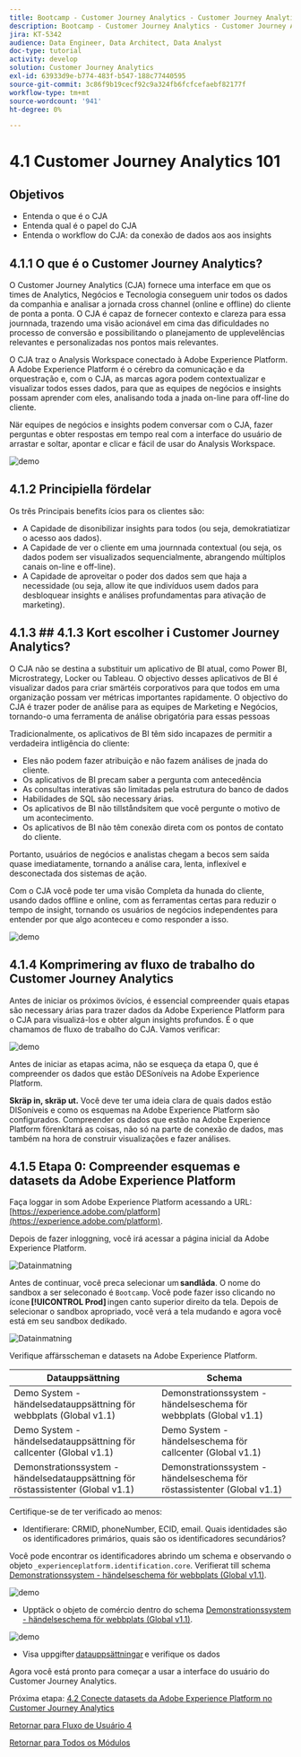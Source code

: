 ```yaml
---
title: Bootcamp - Customer Journey Analytics - Customer Journey Analytics 101 - Brasilien
description: Bootcamp - Customer Journey Analytics - Customer Journey Analytics 101 - Brasilien
jira: KT-5342
audience: Data Engineer, Data Architect, Data Analyst
doc-type: tutorial
activity: develop
solution: Customer Journey Analytics
exl-id: 63933d9e-b774-483f-b547-188c77440595
source-git-commit: 3c86f9b19cecf92c9a324fb6fcfcefaebf82177f
workflow-type: tm+mt
source-wordcount: '941'
ht-degree: 0%

---
```


# 4.1 Customer Journey Analytics 101

## Objetivos

- Entenda o que é o CJA
- Entenda qual é o papel do CJA
- Entenda o workflow do CJA: da conexão de dados aos aos insights

## 4.1.1 O que é o Customer Journey Analytics?

O Customer Journey Analytics (CJA) fornece uma interface em que os times de Analytics, Negócios e Tecnologia conseguem unir todos os dados da companhia e analisar a jornada cross channel (online e offline) do cliente de ponta a ponta. O CJA é capaz de fornecer contexto e clareza para essa journnada, trazendo uma visão acionável em cima das dificuldades no processo de conversão e possibilitando o planejamento de upplevelências relevantes e personalizadas nos pontos mais relevantes.

O CJA traz o Analysis Workspace conectado à Adobe Experience Platform. A Adobe Experience Platform é o cérebro da comunicação e da orquestração e, com o CJA, as marcas agora podem contextualizar e visualizar todos esses dados, para que as equipes de negócios e insights possam aprender com eles, analisando toda a jnada on-line para off-line do cliente.

När equipes de negócios e insights podem conversar com o CJA, fazer perguntas e obter respostas em tempo real com a interface do usuário de arrastar e soltar, apontar e clicar e fácil de usar do Analysis Workspace.

![demo](./images/cja-adv-analysis1.png)

## 4.1.2 Principiella fördelar

Os três Principais benefits ícios para os clientes são:

- A Capidade de disonibilizar insights para todos (ou seja, demokratiatizar o acesso aos dados).
- A Capidade de ver o cliente em uma journnada contextual (ou seja, os dados podem ser visualizados sequencialmente, abrangendo múltiplos canais on-line e off-line).
- A Capidade de aproveitar o poder dos dados sem que haja a necessidade (ou seja, allow ite que indivíduos usem dados para desbloquear insights e análises profundamentas para ativação de marketing).

## 4.1.3 ## 4.1.3 Kort escolher i Customer Journey Analytics?

O CJA não se destina a substituir um aplicativo de BI atual, como Power BI, Microstrategy, Locker ou Tableau. O objectivo desses aplicativos de BI é visualizar dados para criar smärtéis corporativos para que todos em uma organização possam ver métricas importantes rapidamente. O objectivo do CJA é trazer poder de análise para as equipes de Marketing e Negócios, tornando-o uma ferramenta de análise obrigatória para essas pessoas



Tradicionalmente, os aplicativos de BI têm sido incapazes de permitir a verdadeira intligência do cliente:

- Eles não podem fazer atribuição e não fazem análises de jnada do cliente.
- Os aplicativos de BI precam saber a pergunta com antecedência
- As consultas interativas são limitadas pela estrutura do banco de dados
- Habilidades de SQL são necessary árias.
- Os aplicativos de BI não tillståndsitem que você pergunte o motivo de um acontecimento.
- Os aplicativos de BI não têm conexão direta com os pontos de contato do cliente.

Portanto, usuários de negócios e analistas chegam a becos sem saída quase imediatamente, tornando a análise cara, lenta, inflexível e desconectada dos sistemas de ação.

Com o CJA você pode ter uma visão Completa da hunada do cliente, usando dados offline e online, com as ferramentas certas para reduzir o tempo de insight, tornando os usuários de negócios independentes para entender por que algo aconteceu e como responder a isso.

![demo](./images/cja-use-case.png)

## 4.1.4 Komprimering av fluxo de trabalho do Customer Journey Analytics

Antes de iniciar os próximos övícios, é essencial compreender quais etapas são necessary árias para trazer dados da Adobe Experience Platform para o CJA para visualizá-los e obter algun insights profundos. É o que chamamos de fluxo de trabalho do CJA. Vamos verificar:

![demo](./images/cja-work-flow.jpg)

Antes de iniciar as etapas acima, não se esqueça da etapa 0, que é compreender os dados que estão DESoníveis na Adobe Experience Platform.

**Skräp in, skräp ut.** Você deve ter uma ideia clara de quais dados estão DISoníveis e como os esquemas na Adobe Experience Platform são configurados. Compreender os dados que estão na Adobe Experience Platform förenkltará as coisas, não só na parte de conexão de dados, mas também na hora de construir visualizações e fazer análises.

## 4.1.5 Etapa 0: Compreender esquemas e datasets da Adobe Experience Platform

Faça loggar in som Adobe Experience Platform acessando a URL: [https://experience.adobe.com/platform](https://experience.adobe.com/platform).

Depois de fazer inloggning, você irá acessar a página inicial da Adobe Experience Platform.

![Datainmatning](../uc1/images/home.png)

Antes de continuar, você preca selecionar um **sandlåda**. O nome do sandbox a ser seleconado é ``Bootcamp``. Você pode fazer isso clicando no ícone **[!UICONTROL Prod]** ingen canto superior direito da tela. Depois de selecionar o sandbox apropriado, você verá a tela mudando e agora você está em seu sandbox dedikado.

![Datainmatning](../uc1/images/sb1.png)

Verifique affärsscheman e datasets na Adobe Experience Platform.

| Datauppsättning | Schema |
| ----------------- |-------------| 
| Demo System - händelsedatauppsättning för webbplats (Global v1.1) | Demonstrationssystem - händelseschema för webbplats (Global v1.1) |
| Demo System - händelsedatauppsättning för callcenter (Global v1.1) | Demo System - händelseschema för callcenter (Global v1.1) |
| Demonstrationssystem - händelsedatauppsättning för röstassistenter (Global v1.1) | Demonstrationssystem - händelseschema för röstassistenter (Global v1.1) |

Certifique-se de ter verificado ao menos:

- Identifierare: CRMID, phoneNumber, ECID, email. Quais identidades são os identificadores primários, quais são os identificadores secundários?

Você pode encontrar os identificadores abrindo um schema e observando o objeto `_experienceplatform.identification.core`. Verifierat till schema [Demonstrationssystem - händelseschema för webbplats (Global v1.1)](https://experience.adobe.com/platform/schema).

![demo](./images/identity.png)

- Upptäck o objeto de comércio dentro do schema [Demonstrationssystem - händelseschema för webbplats (Global v1.1)](https://experience.adobe.com/platform/schema).

![demo](./images/commerce.png)

- Visa uppgifter [datauppsättningar](https://experience.adobe.com/platform/dataset/browse?limit=50&amp;page=1&amp;sortDescending=1&amp;sortField=created) e verifique os dados

Agora você está pronto para começar a usar a interface do usuário do Customer Journey Analytics.

Próxima etapa: [4.2 Conecte datasets da Adobe Experience Platform no Customer Journey Analytics](./ex2.md)

[Retornar para Fluxo de Usuário 4](./uc4.md)

[Retornar para Todos os Módulos](../../overview.md)
